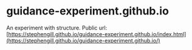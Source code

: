 # guidance-experiment.github.io
An experiment with structure. Public url: [https://stephengill.github.io/guidance-experiment.github.io/index.html](https://stephengill.github.io/guidance-experiment.github.io/)
